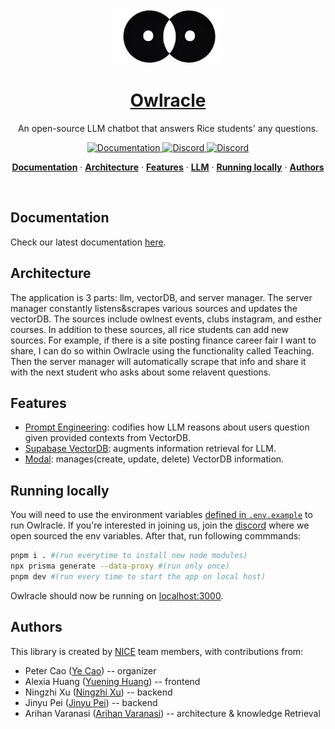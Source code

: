 <a href="https://www.owlracle.com">
  <p align="center">
    <img alt="Owracle - LLM develped by Nice Team." src="./components/images/owlracleLogo.png" width="163" height="89">
  </p>
  <h1 align="center">Owlracle</h1>
</a>

<p align="center">
  An open-source LLM chatbot that answers Rice students' any questions.
</p>

<p align="center">
  <a href="https://docs.owlracle.com/" target="_blank">
      <img src="https://img.shields.io/badge/docs-view-red" alt="Documentation">
  </a>
  
  <a href="https://discord.com/invite/aHRxTK5jHG" target="_blank">
      <img src="https://img.shields.io/badge/discord-join-blue.svg?logo=discord&logoColor=white" alt="Discord">
  </a>

  <a href="mailto:yc127@rice.edu" target="_blank">
      <img src="https://img.shields.io/badge/email-contact-green" alt="Discord">
  </a>
</p>

<p align="center">
  <a href="#documentation"><strong>Documentation</strong></a> ·
  <a href="#Architecture"><strong>Architecture</strong></a> ·
  <a href="#features"><strong>Features</strong></a> ·
  <a href="#model-providers"><strong>LLM</strong></a> ·
  <a href="#running-locally"><strong>Running locally</strong></a> ·
  <a href="#authors"><strong>Authors</strong></a>
</p>
<br/>

## Documentation
Check our latest documentation [here](https://docs.owlracle.com/).

## Architecture
The application is 3 parts: llm, vectorDB, and server manager. The server manager constantly listens&scrapes various sources and updates the vectorDB. The sources include owlnest events, clubs instagram, and esther courses. In addition to these sources, all rice students can add new sources. For example, if there is a site posting finance career fair I want to share, I can do so within Owlracle using the functionality called Teaching. Then the server manager will automatically scrape that info and share it with the next student who asks about some relavent questions.

## Features
<ul>
  <li><a href="https://github.com/Open-Nice/Owlracle/tree/main/app/experts" target="_blank">Prompt Engineering</a>: codifies how LLM reasons about users question given provided contexts from VectorDB.</li>
  <li><a href="https://supabase.com/docs/guides/ai" target="_blank">Supabase VectorDB</a>: augments information retrieval for LLM.</li>
  <li><a href="https://modal.com/home" target="_blank">Modal</a>: manages(create, update, delete) VectorDB information.</li>
</ul>


## Running locally

You will need to use the environment variables [defined in `.env.example`](.env.example) to run Owlracle. If you're interested in joining us, join the [discord](https://discord.com/invite/aHRxTK5jHG) where we open sourced the env variables. After that, run following commmands:

```bash
pnpm i . #(run everytime to install new node modules)
npx prisma generate --data-proxy #(run only once)
pnpm dev #(run every time to start the app on local host)
```

Owlracle should now be running on [localhost:3000](http://localhost:3000/).

## Authors

This library is created by [NICE](https://github.com/Open-Nice) team members, with contributions from:

- Peter Cao ([Ye Cao](https://www.linkedin.com/in/ye-peter-cao-98870920b/)) -- organizer
- Alexia Huang ([Yuening Huang](https://www.linkedin.com/in/alexia-yuening-huang)) -- frontend
- Ningzhi Xu ([Ningzhi Xu](https://www.linkedin.com/in/ningzhi-xu-0914/)) -- backend
- Jinyu Pei ([Jinyu Pei](https://www.linkedin.com/in/jinyu-pei-b92b80249/)) -- backend
- Arihan Varanasi ([Arihan Varanasi](https://www.linkedin.com/in/arihanvaranasi/)) -- architecture & knowledge Retrieval
